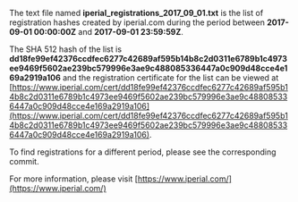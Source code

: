 The text file named **iperial_registrations_2017_09_01.txt** is the list of registration hashes created by iperial.com during the period between **2017-09-01 00:00:00Z** and **2017-09-01 23:59:59Z**.

The SHA 512 hash of the list is **dd18fe99ef42376ccdfec6277c42689af595b14b8c2d0311e6789b1c4973ee9469f5602ae239bc579996e3ae9c488085336447a0c909d48cce4e169a2919a106** and the registration certificate for the list can be viewed at [https://www.iperial.com/cert/dd18fe99ef42376ccdfec6277c42689af595b14b8c2d0311e6789b1c4973ee9469f5602ae239bc579996e3ae9c488085336447a0c909d48cce4e169a2919a106](https://www.iperial.com/cert/dd18fe99ef42376ccdfec6277c42689af595b14b8c2d0311e6789b1c4973ee9469f5602ae239bc579996e3ae9c488085336447a0c909d48cce4e169a2919a106).

To find registrations for a different period, please see the corresponding commit.

For more information, please visit [https://www.iperial.com/](https://www.iperial.com/)
